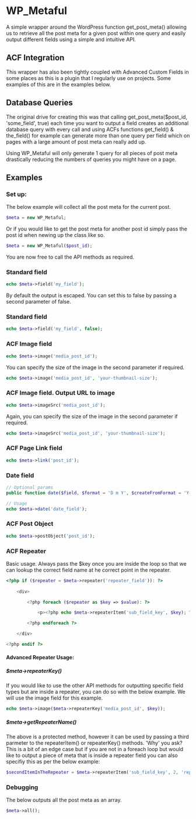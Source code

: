 # WP_Metaful

A simple wrapper around the WordPress function get_post_meta() allowing us to retrieve all the post meta for a given post within one query and easily output different fields using a simple and intuitive API.

## ACF Integration

This wrapper has also been tightly coupled with Advanced Custom Fields in some places as this is a plugin that I regularly use on projects. Some examples of this are in the examples below.

## Database Queries

The original drive for creating this was that calling get_post_meta($post_id, 'some_field', true) each time you want to output a field creates an additional database query with every call and using ACFs functions get_field() & the_field() for example can generate more than one query per field which on pages with a large amount of post meta can really add up. 

Using WP_Metaful will only generate 1 query for all pieces of post meta drastically reducing the numbers of queries you might have on a page.

## Examples

### Set up:
The below example will collect all the post meta for the current post.
```php
$meta = new WP_Metaful;
```
Or if you would like to get the post meta for another post id simply pass the post id when newing up the class like so.
```php
$meta = new WP_Metaful($post_id);
```
You are now free to call the API methods as required.

### Standard field
```php
echo $meta->field('my_field');
```
By default the output is escaped. You can set this to false by passing a second parameter of false.

### Standard field
```php
echo $meta->field('my_field', false);
```

### ACF Image field
```php
echo $meta->image('media_post_id');
```
You can specify the size of the image in the second parameter if required.
```php
echo $meta->image('media_post_id', 'your-thumbnail-size');
```

### ACF Image field. Output URL to image
```php
echo $meta->imageSrc('media_post_id');
```
Again, you can specify the size of the image in the second parameter if required.
```php
echo $meta->imageSrc('media_post_id', 'your-thumbnail-size');
```

### ACF Page Link field
```php
echo $meta->link('post_id');
```

### Date field
```php
// Optional params
public function date($field, $format = 'D m Y', $createFromFormat = 'Y-m-d H:i:s');

// Usage
echo $meta->date('date_field');
```

### ACF Post Object
```php
echo $meta->postObject('post_id');
```

### ACF Repeater
Basic usage. Always pass the $key once you are inside the loop so that we can lookup the correct field name at he correct point in the repeater.
```php
<?php if ($repeater = $meta->repeater('repeater_field')): ?>
	
	<div>

		<?php foreach ($repeater as $key => $value): ?>

			<p><?php echo $meta->repeaterItem('sub_field_key', $key); ?></p>

		<?php endforeach ?>

	</div>

<?php endif ?>
```
#### Advanced Repeater Usage:

##### $meta->repeaterKey()

If you would like to use the other API methods for outputting specific field types but are inside a repeater, you can do so with the below example. We will use the image field for this example.
```php
echo $meta->image($meta->repeaterKey('media_post_id', $key));
```

##### $meta->getRepeaterName()

The above is a protected method, however it can be used by passing a third parmeter to the repeaterItem() or repeaterKey() methods. 'Why' you ask? This is a bit of an edge case but if you are not in a foreach loop but would like to output a piece of meta that is inside a repeater field you can also specifiy this as per the below example:
```php
$secondItemInTheRepeater = $meta->repeaterItem('sub_field_key', 2, 'repeater_name');
```

### Debugging
The below outputs all the post meta as an array.
```php
$meta->all();
```
